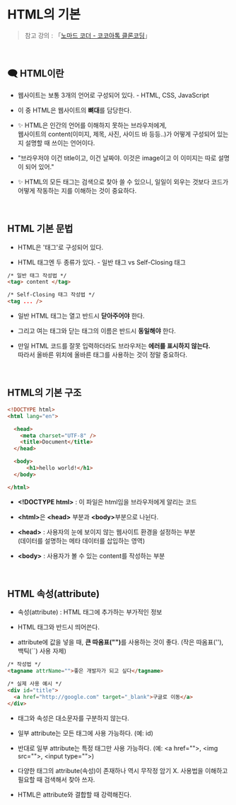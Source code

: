 # HTML의 기본

>  참고 강의 : 「<a href="https://nomadcoders.co/kokoa-clone" target="_blank">노마드 코더 - 코코아톡 클론코딩</a>」

<br/>

## 🗨 HTML이란

*  웹사이트는 보통 3개의 언어로 구성되어 있다. - HTML, CSS, JavaScript

* 이 중 HTML은 웹사이트의 <strong>뼈대</strong>를 담당한다.

* ✨ HTML은 인간의 언어를 이해하지 못하는 브라우저에게,     
웹사이트의 content(이미지, 제목, 사진, 사이드 바 등등..)가 어떻게 구성되어 있는지 설명할 때 쓰이는 언어이다.   

*   "브라우저야 이건 title이고, 이건 날짜야. 이것은 image이고 이 이미지는 따로 설명이 되어 있어."

* ✨ HTML의 모든 태그는 검색으로 찾아 쓸 수 있으니, 일일이 외우는 것보다 코드가 어떻게 작동하는 지를 이해하는 것이 중요하다.

<br/>

## HTML 기본 문법

* HTML은 '태그'로 구성되어 있다.

* HTML 태그엔 두 종류가 있다. - 일반 태그 vs Self-Closing 태그


```html
/* 일반 태그 작성법 */
<tag> content </tag>

/* Self-Closing 태그 작성법 */
<tag ... />
```
* 일반 HTML 태그는 열고 반드시 <strong>닫아주어야</strong> 한다.

* 그리고 여는 태그와 닫는 태그의 이름은 반드시 <strong>동일해야</strong> 한다.

* 만일 HTML 코드를 잘못 입력하더라도 브라우저는 <strong>에러를 표시하지 않는다.</strong>  
따라서 올바른 위치에 올바른 태그를 사용하는 것이 정말 중요하다.

<br/>

## HTML의 기본 구조
```html
<!DOCTYPE html>
<html lang="en">

  <head>
    <meta charset="UTF-8" />
    <title>Document</title>
  </head>

  <body>
      <h1>hello world!</h1>
  </body>

</html>
```
* <strong>\<!DOCTYPE html></strong> : 이 파일은 html임을 브라우저에게 알리는 코드

* <strong>\<html></strong>은 <strong>\<head></strong> 부분과 <strong>\<body></strong>부분으로 나뉜다.

* <strong>\<head></strong> : 사용자의 눈에 보이지 않는 웹사이트 환경을 설정하는 부분  
(데이터를 설명하는 메타 데이터를 삽입하는 영역)

* <strong>\<body></strong> : 사용자가 볼 수 있는 content를 작성하는 부분

<br/>

## HTML 속성(attribute)

* 속성(attribute) : HTML 태그에 추가하는 부가적인 정보

* HTML 태그와 반드시 띄어쓴다.
  
* attribute에 값을 넣을 때, <strong>큰 따옴표("")</strong>를 사용하는 것이 좋다. (작은 따옴표(''), 백틱(``) 사용 자제)

```html
/* 작성법 */
<tagname attrName="">좋은 개발자가 되고 싶다</tagname>

/* 실제 사용 예시 */
<div id="title">
  <a href="http://google.com" target="_blank">구글로 이동</a>
</div>
```
* 태그와 속성은 대소문자를 구분하지 않는다.

* 일부 attribute는 모든 태그에 사용 가능하다. (예: id)

* 반대로 일부 attribute는 특정 태그만 사용 가능하다. (예: \<a href="">, \<img src="">, \<input type="">)

* 다양한 태그의 attribute(속성)이 존재하나 역시 무작정 암기 X. 사용법을 이해하고 필요할 때 검색해서 찾아 쓰자.

* HTML은 attribute와 결합할 때 강력해진다.
